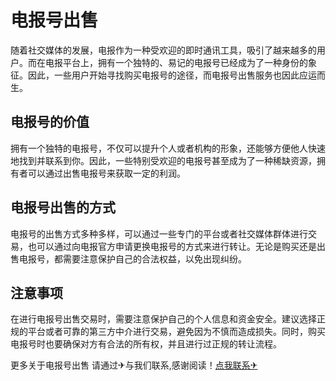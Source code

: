 # 电报号出售

随着社交媒体的发展，电报作为一种受欢迎的即时通讯工具，吸引了越来越多的用户。而在电报平台上，拥有一个独特的、易记的电报号已经成为了一种身份的象征。因此，一些用户开始寻找购买电报号的途径，而电报号出售服务也因此应运而生。

## 电报号的价值

拥有一个独特的电报号，不仅可以提升个人或者机构的形象，还能够方便他人快速地找到并联系到你。因此，一些特别受欢迎的电报号甚至成为了一种稀缺资源，拥有者可以通过出售电报号来获取一定的利润。

## 电报号出售的方式

电报号的出售方式多种多样，可以通过一些专门的平台或者社交媒体群体进行交易，也可以通过向电报官方申请更换电报号的方式来进行转让。无论是购买还是出售电报号，都需要注意保护自己的合法权益，以免出现纠纷。

## 注意事项

在进行电报号出售交易时，需要注意保护自己的个人信息和资金安全。建议选择正规的平台或者可靠的第三方中介进行交易，避免因为不慎而造成损失。同时，购买电报号时也要确保对方有合法的所有权，并且进行过正规的转让流程。

更多关于电报号出售 请通过✈与我们联系,感谢阅读！[点我联系✈](https://dl.k02.cc)